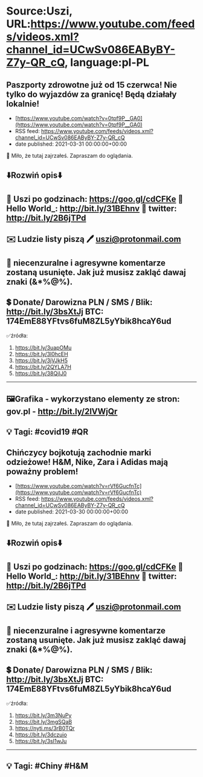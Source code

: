 # Source:Uszi, URL:https://www.youtube.com/feeds/videos.xml?channel_id=UCwSv086EAByBY-Z7y-QR_cQ, language:pl-PL

## Paszporty zdrowotne już od 15 czerwca! Nie tylko do wyjazdów za granicę! Będą działały lokalnie!
 - [https://www.youtube.com/watch?v=0tpf9P__GA0](https://www.youtube.com/watch?v=0tpf9P__GA0)
 - RSS feed: https://www.youtube.com/feeds/videos.xml?channel_id=UCwSv086EAByBY-Z7y-QR_cQ
 - date published: 2021-03-31 00:00:00+00:00

🤪 Miło, że tutaj zajrzałeś.  Zapraszam do oglądania.

⬇️Rozwiń opis⬇️
------------------------------------------------------------
👀 Uszi po godzinach: https://goo.gl/cdCFKe
👀 Hello World_: http://bit.ly/31BEhnv
👀 twitter: http://bit.ly/2B6jTPd
------------------------------------------------------------
✉️ Ludzie listy piszą 
🖊️ uszi@protonmail.com
------------------------------------------------------------
👺 niecenzuralne i agresywne komentarze zostaną usunięte.  Jak już musisz zakląć dawaj znaki (&*%@%).
------------------------------------------------------------
💲 Donate/ Darowizna
PLN / SMS / Blik: http://bit.ly/3bsXtJj
BTC: 174EmE88YFtvs6fuM8ZL5yYbik8hcaY6ud
-------------------------------------------------------------
✅źródła:
1. https://bit.ly/3uapOMu
2. https://bit.ly/3l0hcEH
3. https://bit.ly/3jVJkH5
4. https://bit.ly/2QYLA7H
5. https://bit.ly/38QjIJ0
---------------------------------------------------------------
🖼Grafika - wykorzystano elementy ze stron: 
gov.pl - http://bit.ly/2lVWjQr
---------------------------------------------------------------
💡 Tagi: #covid19 #QR
--------------------------------------------------------------

## Chińczycy bojkotują zachodnie marki odzieżowe! H&M, Nike, Zara i Adidas mają poważny problem!
 - [https://www.youtube.com/watch?v=rVf6GucfnTc](https://www.youtube.com/watch?v=rVf6GucfnTc)
 - RSS feed: https://www.youtube.com/feeds/videos.xml?channel_id=UCwSv086EAByBY-Z7y-QR_cQ
 - date published: 2021-03-30 00:00:00+00:00

🤪 Miło, że tutaj zajrzałeś.  Zapraszam do oglądania.

⬇️Rozwiń opis⬇️
------------------------------------------------------------
👀 Uszi po godzinach: https://goo.gl/cdCFKe
👀 Hello World_: http://bit.ly/31BEhnv
👀 twitter: http://bit.ly/2B6jTPd
------------------------------------------------------------
✉️ Ludzie listy piszą 
🖊️ uszi@protonmail.com
------------------------------------------------------------
👺 niecenzuralne i agresywne komentarze zostaną usunięte.  Jak już musisz zakląć dawaj znaki (&*%@%).
------------------------------------------------------------
💲 Donate/ Darowizna
PLN / SMS / Blik: http://bit.ly/3bsXtJj
BTC: 174EmE88YFtvs6fuM8ZL5yYbik8hcaY6ud
-------------------------------------------------------------
✅źródła:
1. https://bit.ly/3m3NuPy
2. https://bit.ly/3mgSQaB
3. https://nyti.ms/3rB0TQr
4. https://bit.ly/3dczuio
5. https://bit.ly/3sI1wJu
-------------------------------------------------------------
💡 Tagi: #Chiny #H&M
--------------------------------------------------------------

